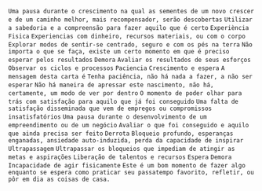 `Uma pausa durante o crescimento na qual as sementes de um novo crescer e de
um caminho melhor, mais recompensador, serão descobertas` `Utilizar a
sabedoria e a compreensão para fazer aquilo que é certo` `Experiència Fisica`
`Experiencias com dinheiro, recursos materiais, ou com o corpo` `Explorar
modos de sentir-se centrado, seguro e com os pés na terra` `Não importa o que
se faça, existe um certo momento em que é preciso esperar pelos resultados`
`Demora` `Avaliar os resultados de seus esforços` `Observar os ciclos e
processos` `Paciencia` `Crescimento e espera` `A mensagem desta carta é`
`Tenha paciência, não há nada a fazer, a não ser esperar` `Não há maneira de
apressar este nascimento, não há, certamente, um modo de ver por dentro` `O
momento de poder olhar para trás com satisfação para aquilo que já foi
conseguido` `Uma falta de satisfação disseminada que vem de empregos ou
compromissos insatisfatórios` `Uma pausa durante o desenvolvimento de um
empreendimento ou de um negócio` `Avaliar o que foi conseguido e aquilo que
ainda precisa ser feito` `Derrota` `Bloqueio profundo, esperanças enganadas,
ansiedade auto-induzida, perda da capacidade de inspirar` `Ultrapassagem`
`Ultrapassar os bloqueios que impediam de atingir as metas e aspirações`
`Liberação de talentos e recursos` `Espera` `Demora` `Incapacidade de agir
fisicamente` `Este é um bom momento de fazer algo enquanto se espera como
praticar seu passatempo favorito, refletir, ou pôr em dia as coisas de casa.`

